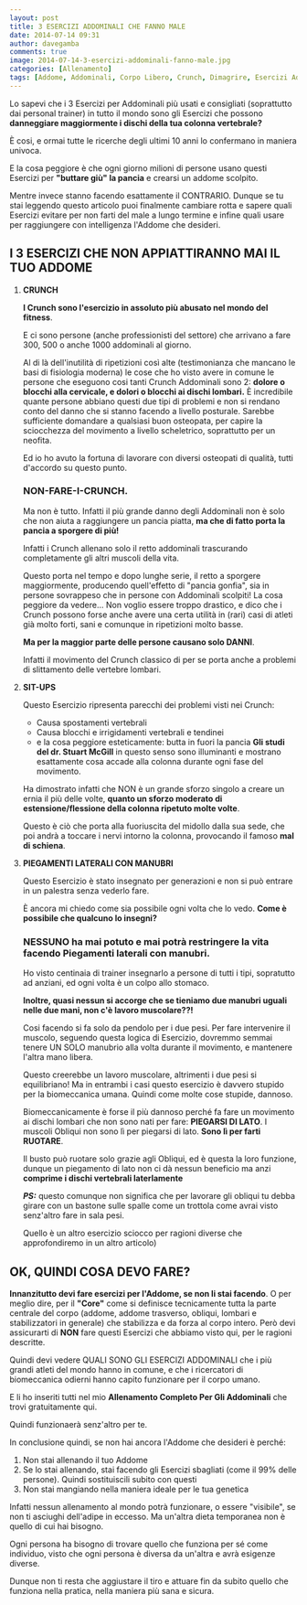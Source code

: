 ```yaml
---
layout: post
title: 3 ESERCIZI ADDOMINALI CHE FANNO MALE
date: 2014-07-14 09:31
author: davegamba
comments: true
image: 2014-07-14-3-esercizi-addominali-fanno-male.jpg
categories: [Allenamento]
tags: [Addome, Addominali, Corpo Libero, Crunch, Dimagrire, Esercizi Addominali, Laterali, Massa Muscolare, Pancia, Piegamenti, Plank, Retto, Sit Up]
---
```


Lo sapevi che i 3 Esercizi per Addominali più usati e consigliati (soprattutto dai personal trainer) in tutto il mondo sono gli Esercizi che possono **danneggiare maggiormente i dischi della tua colonna vertebrale?**

È cosi, e ormai tutte le ricerche degli ultimi 10 anni lo confermano in maniera univoca.

E la cosa peggiore è che ogni giorno milioni di persone usano questi Esercizi per **"buttare giù" la pancia** e crearsi un addome scolpito.

Mentre invece stanno facendo esattamente il CONTRARIO. Dunque se tu stai leggendo questo articolo puoi finalmente cambiare rotta e sapere quali Esercizi evitare per non farti del male a lungo termine e infine quali usare per raggiungere con intelligenza l'Addome che desideri.

I 3 ESERCIZI CHE NON APPIATTIRANNO MAI IL TUO ADDOME
----------------------------------------------------

1.	**CRUNCH**
	
	**I Crunch sono l'esercizio in assoluto più abusato nel mondo del fitness**.
	
	E ci sono persone (anche professionisti del settore) che arrivano a fare 300, 500 o anche 1000 addominali al giorno.
	
	Al di là dell'inutilità di ripetizioni così alte (testimonianza che mancano le basi di fisiologia moderna) le cose che ho visto avere in comune le persone che eseguono cosi tanti Crunch Addominali sono 2: **dolore o blocchi alla cervicale, e dolori o blocchi ai dischi lombari.** È incredibile quante persone abbiano questi due tipi di problemi e non si rendano conto del danno che si stanno facendo a livello posturale. Sarebbe sufficiente domandare a qualsiasi buon osteopata, per capire la sciocchezza del movimento a livello scheletrico, soprattutto per un neofita.
	
	Ed io ho avuto la fortuna di lavorare con diversi osteopati di qualità, tutti d'accordo su questo punto.
	
	### NON-FARE-I-CRUNCH.
	
	Ma non è tutto. Infatti il più grande danno degli Addominali non è solo che non aiuta a raggiungere un pancia piatta, **ma che di fatto porta la pancia a sporgere di più!**
	
	Infatti i Crunch allenano solo il retto addominali trascurando completamente gli altri muscoli della vita.
	
	Questo porta nel tempo e dopo lunghe serie, il retto a sporgere maggiormente, producendo quell'effetto di "pancia gonfia", sia in persone sovrappeso che in persone con Addominali scolpiti! La cosa peggiore da vedere... Non voglio essere troppo drastico, e dico che i Crunch possono forse anche avere una certa utilità in (rari) casi di atleti già molto forti, sani e comunque in ripetizioni molto basse.
	
	**Ma per la maggior parte delle persone causano solo DANNI**.
	
	Infatti il movimento del Crunch classico di per se porta anche a problemi di slittamento delle vertebre lombari.
2.	**SIT-UPS**
	
	Questo Esercizio ripresenta parecchi dei problemi visti nei Crunch:
	- Causa spostamenti vertebrali
	- Causa blocchi e irrigidamenti vertebrali e tendinei
	- e la cosa peggiore esteticamente: butta in fuori la pancia
	**Gli studi del dr. Stuart McGill** in questo senso sono illuminanti e mostrano esattamente cosa accade alla colonna durante ogni fase del movimento.
	
	Ha dimostrato infatti che NON è un grande sforzo singolo a creare un ernia il più delle volte, **quanto un sforzo moderato di estensione/flessione della colonna ripetuto molte volte**.
	
	Questo è ciò che porta alla fuoriuscita del midollo dalla sua sede, che poi andrà a toccare i nervi intorno la colonna, provocando il famoso **mal di schiena**.
3.	**PIEGAMENTI LATERALI CON MANUBRI**
	
	Questo Esercizio è stato insegnato per generazioni e non si può entrare in un palestra senza vederlo fare.
	
	È ancora mi chiedo come sia possibile ogni volta che lo vedo. **Come è possibile che qualcuno lo insegni?**
	
	### NESSUNO ha mai potuto e mai potrà restringere la vita facendo Piegamenti laterali con manubri.
	
	Ho visto centinaia di trainer insegnarlo a persone di tutti i tipi, sopratutto ad anziani, ed ogni volta è un colpo allo stomaco.
	
	**Inoltre, quasi nessun si accorge che se tieniamo due manubri uguali nelle due mani, non c'è lavoro muscolare??!**
	
	Cosi facendo si fa solo da pendolo per i due pesi. Per fare intervenire il muscolo, seguendo questa logica di Esercizio, dovremmo semmai tenere UN SOLO manubrio alla volta durante il movimento, e mantenere l'altra mano libera.
	
	Questo creerebbe un lavoro muscolare, altrimenti i due pesi si equilibriano! Ma in entrambi i casi questo esercizio è davvero stupido per la biomeccanica umana. Quindi come molte cose stupide, dannoso.
	
	Biomeccanicamente è forse il più dannoso perché fa fare un movimento ai dischi lombari che non sono nati per fare: **PIEGARSI DI LATO**. I muscoli Obliqui non sono lì per piegarsi di lato. **Sono lì per farti RUOTARE**.
	
	Il busto può ruotare solo grazie agli Obliqui, ed è questa la loro funzione, dunque un piegamento di lato non ci dà nessun beneficio ma anzi **comprime i dischi vertebrali laterlamente**
	
	_**PS:**_ questo comunque non significa che per lavorare gli obliqui tu debba girare con un bastone sulle spalle come un trottola come avrai visto senz'altro fare in sala pesi.
	
	Quello è un altro esercizio sciocco per ragioni diverse che approfondiremo in un altro articolo)

OK, QUINDI COSA DEVO FARE?
--------------------------

**Innanzitutto devi fare esercizi per l'Addome, se non li stai facendo**. O per meglio dire, per il **"Core"** come si definisce tecnicamente tutta la parte centrale del corpo (addome, addome trasverso, obliqui, lombari e stabilizzatori in generale) che stabilizza e da forza al corpo intero. Però devi assicurarti di **NON** fare questi Esercizi che abbiamo visto qui, per le ragioni descritte.

Quindi devi vedere QUALI SONO GLI ESERCIZI ADDOMINALI che i più grandi atleti del mondo hanno in comune, e che i ricercatori di biomeccanica odierni hanno capito funzionare per il corpo umano.

E li ho inseriti tutti nel mio **Allenamento Completo Per Gli Addominali** che trovi gratuitamente qui.

Quindi funzionaerà senz'altro per te.

In conclusione quindi, se non hai ancora l'Addome che desideri è perché:
1. Non stai allenando il tuo Addome
2. Se lo stai allenando, stai facendo gli Esercizi sbagliati (come il 99% delle persone). Quindi sostituiscili subito con questi
3. Non stai mangiando nella maniera ideale per le tua genetica

Infatti nessun allenamento al mondo potrà funzionare, o essere "visibile", se non ti asciughi dell'adipe in eccesso. Ma un'altra dieta temporanea non è quello di cui hai bisogno.

Ogni persona ha bisogno di trovare quello che funziona per sé come individuo, visto che ogni persona è diversa da un'altra e avrà esigenze diverse.

Dunque non ti resta che aggiustare il tiro e attuare fin da subito quello che funziona nella pratica, nella maniera più sana e sicura.